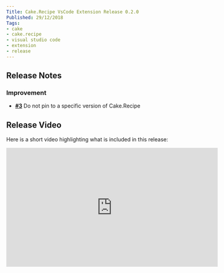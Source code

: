 ```yaml
---
Title: Cake.Recipe VsCode Extension Release 0.2.0
Published: 29/12/2018
Tags:
- cake
- cake.recipe
- visual studio code
- extension
- release
---
```


## Release Notes

### Improvement

- [__#3__](https://github.com/gep13/cakerecipe-vscode/issues/3) Do not pin to a specific version of Cake.Recipe

## Release Video

Here is a short video highlighting what is included in this release:

<iframe width="560" height="315" src="https://www.youtube.com/embed/ajncC3RndU8" frameborder="0" allow="accelerometer; autoplay; clipboard-write; encrypted-media; gyroscope; picture-in-picture" allowfullscreen></iframe>
